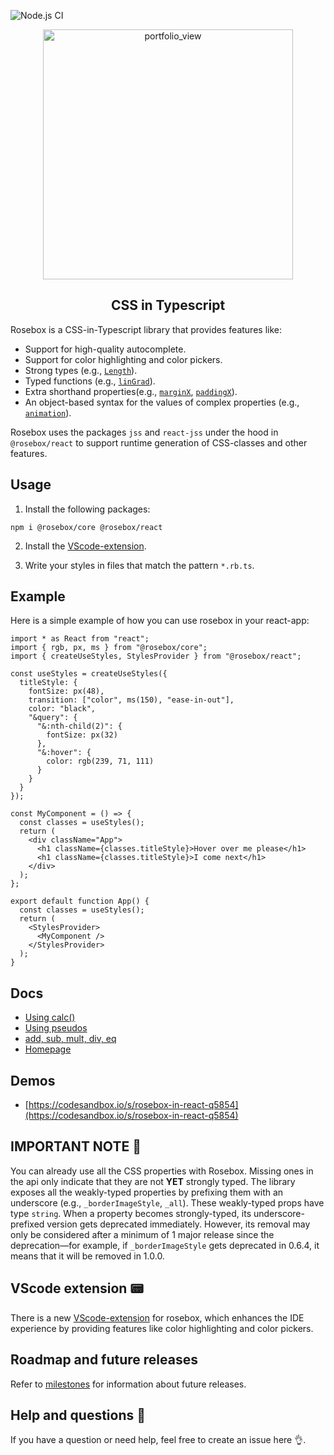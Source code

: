 ![Node.js CI](https://github.com/rosebox/rosebox/workflows/Node.js%20CI/badge.svg)
<p align="center">
<img width="400" style="margin-left: auto; margin-right:auto; display: block" alt="portfolio_view" src="./logo.svg">
</p>

<div align="center"><h2>CSS in Typescript</h2></div>

Rosebox is a CSS-in-Typescript library that provides features like:

- Support for high-quality autocomplete.
- Support for color highlighting and color pickers.
- Strong types (e.g., [`Length`](https://hugonteifeh.github.io/rosebox-docs/api/#rb-type-length)).
- Typed functions (e.g., [`linGrad`](https://hugonteifeh.github.io/rosebox-docs/api/#rb-vc-lingrad)).
- Extra shorthand properties(e.g., [`marginX`](https://hugonteifeh.github.io/rosebox-docs/api/#rb-prop-paddingx), [`paddingX`](https://hugonteifeh.github.io/rosebox-docs/api/#rb-prop-paddingx)).
- An object-based syntax for the values of complex properties (e.g., [`animation`](https://hugonteifeh.github.io/rosebox-docs/api/#rb-prop-animation)).

Rosebox uses the packages `jss` and `react-jss` under the hood in `@rosebox/react` to support runtime generation of CSS-classes and other features.

## Usage

1. Install the following packages:

```shell
npm i @rosebox/core @rosebox/react
```

2. Install the [VScode-extension](https://marketplace.visualstudio.com/items?itemName=hugonteifeh.rosebox-language-server-extension).

3. Write your styles in files that match the pattern `*.rb.ts`.

## Example

Here is a simple example of how you can use rosebox in your react-app:

```tsx
import * as React from "react";
import { rgb, px, ms } from "@rosebox/core";
import { createUseStyles, StylesProvider } from "@rosebox/react";

const useStyles = createUseStyles({
  titleStyle: {
    fontSize: px(48),
    transition: ["color", ms(150), "ease-in-out"],
    color: "black",
    "&query": {
      "&:nth-child(2)": {
        fontSize: px(32)
      },
      "&:hover": {
        color: rgb(239, 71, 111)
      }
    }
  }
});

const MyComponent = () => {
  const classes = useStyles();
  return (
    <div className="App">
      <h1 className={classes.titleStyle}>Hover over me please</h1>
      <h1 className={classes.titleStyle}>I come next</h1>
    </div>
  );
};

export default function App() {
  const classes = useStyles();
  return (
    <StylesProvider>
      <MyComponent />
    </StylesProvider>
  );
}
```

## Docs

- [Using calc()](https://hugonteifeh.github.io/rosebox-docs/docs/using-calc)
- [Using pseudos](https://hugonteifeh.github.io/rosebox-docs/docs/pseudo)
- [add, sub, mult, div, eq](https://hugonteifeh.github.io/rosebox-docs/docs/utility-functions)
- [Homepage](https://hugonteifeh.github.io/rosebox-docs/)

## Demos

- [https://codesandbox.io/s/rosebox-in-react-q5854](https://codesandbox.io/s/rosebox-in-react-q5854)


## IMPORTANT NOTE 📢

You can already use all the CSS properties with Rosebox. Missing ones in the api only indicate that they are not **YET** strongly typed. The library exposes all the weakly-typed properties by prefixing them with an underscore (e.g., `_borderImageStyle`, `_all`). These weakly-typed props have type `string`. When a property becomes strongly-typed, its underscore-prefixed version gets deprecated immediately. However, its removal may only be considered after a minimum of 1 major release since the deprecation—for example, if `_borderImageStyle` gets deprecated in 0.6.4, it means that it will be removed in 1.0.0.

## VScode extension 📟

There is a new [VScode-extension](https://marketplace.visualstudio.com/items?itemName=hugonteifeh.rosebox-language-server-extension) for rosebox, which enhances the IDE experience by providing features like color highlighting and color pickers.

## Roadmap and future releases

Refer to [milestones](https://github.com/hugonteifeh/rosebox/milestones/) for information about future releases.

## Help and questions 🙋

If you have a question or need help, feel free to create an issue here 👌.

